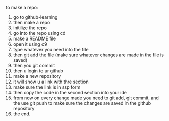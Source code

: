 to make a repo:
1. go to github-learning
2. then make a repo
3. initilize the repo
4. go into the repo using cd
5. make a README file
6. open it using c9
7. type whatever you need into the file
8. then git add the file (make sure whatever changes are made in the file is saved)
9. then you git commit
10. then u login to ur github
11. make a new repository
12. it will show u a link with thre section
13. make sure the link is in ssp form
14. then copy the code in the second section into your ide
15. from now on every change made you need to git add, git commit, and the use git push to make sure the changes are saved in the github repository
16. the end.